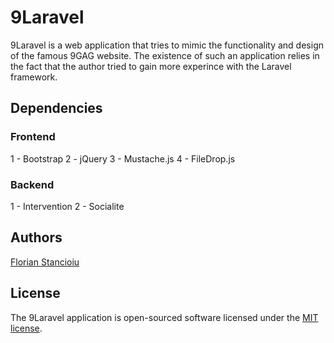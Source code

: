 # 9Laravel

9Laravel is a web application that tries to mimic the functionality and design of the famous 9GAG website.
The existence of such an application relies in the fact that the author tried to gain more experince with the Laravel framework.

## Dependencies

### Frontend

1 - Bootstrap
2 - jQuery
3 - Mustache.js
4 - FileDrop.js

### Backend

1 - Intervention
2 - Socialite

## Authors

[Florian Stancioiu](https://github.com/sflorian93)

## License

The 9Laravel application is open-sourced software licensed under the [MIT license](http://opensource.org/licenses/MIT).
